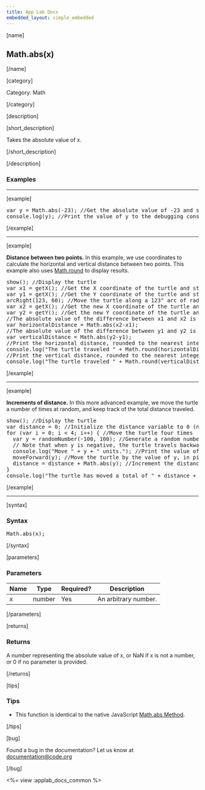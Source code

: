 ```yaml
---
title: App Lab Docs
embedded_layout: simple_embedded
---
```


[name]

## Math.abs(x)

[/name]


[category]

Category: Math

[/category]

[description]

[short_description]

Takes the absolute value of x.

[/short_description]

[/description]

### Examples
____________________________________________________

[example]

<pre>
var y = Math.abs(-23); //Get the absolute value of -23 and store it in variable y
console.log(y); //Print the value of y to the debugging console, in this case "23"
</pre>

[/example]

____________________________________________________

[example]

**Distance between two points.** In this example, we use coordinates to calculate the horizontal and vertical distance between two points. This example also uses [Math.round](/applab/docs1/mathRound) to display results.

<pre>
show(); //Display the turtle
var x1 = getX(); //Get the X coordinate of the turtle and store it in variable x1
var y1 = getX(); //Get the Y coordinate of the turtle and store it in variable x1
arcRight(123, 60); //Move the turtle along a 123° arc of radius 60 pixels
var x2 = getX(); //Get the new X coordinate of the turtle and store it in variable x2
var y2 = getY(); //Get the new Y coordinate of the turtle and store it in variable y2
//The absolute value of the difference between x1 and x2 is the horizontal distance traveled
var horizontalDistance = Math.abs(x2-x1);
//The absolute value of the difference between y1 and y2 is the vertical distance traveled
var verticalDistance = Math.abs(y2-y1);
//Print the horizontal distance, rounded to the nearest integer
console.log("The turtle traveled " + Math.round(horizontalDistance) + " pixels horizontally.");
//Print the vertical distance, rounded to the nearest integer
console.log("The turtle traveled " + Math.round(verticalDistance) + " pixels vertically");
</pre>

[/example]

____________________________________________________

[example]

**Increments of distance.** In this more advanced example, we move the turtle a number of times at random, and keep track of the total distance traveled.
<pre>
show(); //Display the turtle
var distance = 0; //Initialize the distance variable to 0 (no travel)
for (var i = 0; i < 4; i++) { //Move the turtle four times
  var y = randomNumber(-100, 100); //Generate a random number between -100 and 100 and store it in variable y
  // Note that when y is negative, the turtle travels backwards, and forwards when y is positive
  console.log("Move " + y + " units."); //Print the value of y to the debugging console
  moveForward(y); //Move the turtle by the value of y, in pixels
  distance = distance + Math.abs(y); //Increment the distance traveled by the absolute value of y
}
console.log("The turtle has moved a total of " + distance + " units."); //Print the total distance
</pre>


[/example]

____________________________________________________

[syntax]

### Syntax
<pre>
Math.abs(x);
</pre>

[/syntax]

[parameters]

### Parameters

| Name  | Type | Required? | Description |
|-----------------|------|-----------|-------------|
| x | number | Yes | An arbitrary number.  |

[/parameters]

[returns]

### Returns
A number representing the absolute value of x, or NaN if x is not a number, or 0 if no parameter is provided.

[/returns]

[tips]

### Tips
- This function is identical to the native JavaScript [Math.abs Method](https://developer.mozilla.org/en-US/docs/Web/JavaScript/Reference/Global_Objects/Math/abs).

[/tips]

[bug]

Found a bug in the documentation? Let us know at documentation@code.org

[/bug]

<%= view :applab_docs_common %>

